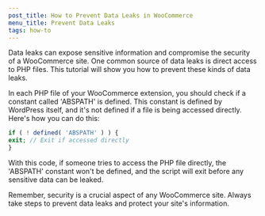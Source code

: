 ```yaml
---
post_title: How to Prevent Data Leaks in WooCommerce
menu_title: Prevent Data Leaks
tags: how-to
---
```


Data leaks can expose sensitive information and compromise the security of a WooCommerce site. One common source of data leaks is direct access to PHP files. This tutorial will show you how to prevent these kinds of data leaks.

In each PHP file of your WooCommerce extension, you should check if a constant called 'ABSPATH' is defined. This constant is defined by WordPress itself, and it's not defined if a file is being accessed directly. Here's how you can do this:

```php
if ( ! defined( 'ABSPATH' ) ) {
exit; // Exit if accessed directly
}
```

With this code, if someone tries to access the PHP file directly, the 'ABSPATH' constant won't be defined, and the script will exit before any sensitive data can be leaked.

Remember, security is a crucial aspect of any WooCommerce site. Always take steps to prevent data leaks and protect your site's information.
